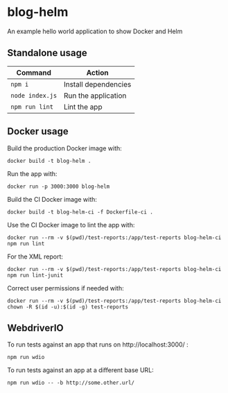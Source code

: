# blog-helm
An example hello world application to show Docker and Helm

## Standalone usage

| Command         | Action               |
|-----------------|----------------------|
| `npm i`         | Install dependencies |
| `node index.js` | Run the application  |
| `npm run lint`  | Lint the app         |

## Docker usage

Build the production Docker image with:

```
docker build -t blog-helm .
```

Run the app with:

```
docker run -p 3000:3000 blog-helm
```

Build the CI Docker image with:

```
docker build -t blog-helm-ci -f Dockerfile-ci .
```

Use the CI Docker image to lint the app with:

```
docker run --rm -v $(pwd)/test-reports:/app/test-reports blog-helm-ci npm run lint
```

For the XML report:

```
docker run --rm -v $(pwd)/test-reports:/app/test-reports blog-helm-ci npm run lint-junit
```

Correct user permissions if needed with:

```
docker run --rm -v $(pwd)/test-reports:/app/test-reports blog-helm-ci chown -R $(id -u):$(id -g) test-reports
```

## WebdriverIO

To run tests against an app that runs on http://localhost:3000/ :

```
npm run wdio
```

To run tests against an app at a different base URL:

```
npm run wdio -- -b http://some.other.url/
```
